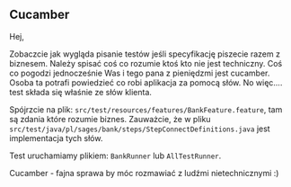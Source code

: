 ## Cucamber

Hej,

Zobaczcie jak wygląda pisanie testów jeśli specyfikację piszecie razem z biznesem. Należy spisać coś co rozumie ktoś kto nie jest techniczny.
Coś co pogodzi jednocześnie Was i tego pana z pieniędzmi jest cucamber. Osoba ta potrafi powiedzieć co robi aplikacja za pomocą słów. No więc.... test składa się właśnie ze słów klienta.

Spójrzcie na plik: `src/test/resources/features/BankFeature.feature`, tam są zdania które rozumie biznes.
Zauważcie, że w pliku `src/test/java/pl/sages/bank/steps/StepConnectDefinitions.java` jest implementacja tych słów.

Test uruchamiamy plikiem: `BankRunner` lub `AllTestRunner`.

Cucamber - fajna sprawa by móc rozmawiać z ludźmi nietechnicznymi :)
